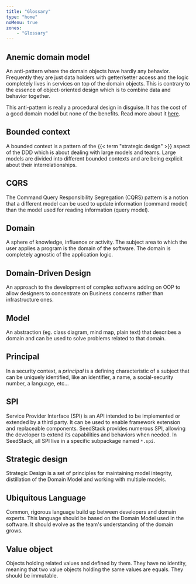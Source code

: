 ```yaml
---
title: "Glossary"
type: "home"
noMenu: true
zones:
    - "Glossary"
---
```


## Anemic domain model

An anti-pattern where the domain objects have hardly any behavior. Frequently they are just data holders with
getter/setter access and the logic completely lives in services on top of the domain objects. This is contrary to the 
essence of object-oriented design which is to combine data and behavior together.  

This anti-pattern is really a procedural design in disguise. It has the cost of a good domain model but none of the benefits.
Read more about it [here](http://martinfowler.com/bliki/AnemicDomainModel.html).

## Bounded context

A bounded context is a pattern of the {{< term "strategic design" >}} aspect of the DDD which is about dealing with large
models and teams. Large models are divided into different bounded contexts and are being explicit about their 
interrelationships.

## CQRS

The Command Query Responsibility Segregation (CQRS) pattern is a notion that a different model can be used to update
information (command model) than the model used for reading information (query model). 

## Domain 

A sphere of knowledge, influence or activity. The subject area to which the user applies a program is the 
domain of the software. The domain is completely agnostic of the application logic.

## Domain-Driven Design

An approach to the development of complex software adding on OOP to allow designers to concentrate on Business concerns rather than infrastructure ones.

## Model

An abstraction (eg. class diagram, mind map, plain text) that describes a domain and can be used to solve 
problems related to that domain.

## Principal

In a security context, a *principal* is a defining characteristic of a subject that can be uniquely identified, like an 
identifier, a name, a social-security number, a language, etc...

## SPI

Service Provider Interface (SPI) is an API intended to be implemented or extended by a third party. It can be used to 
enable framework extension and replaceable components. SeedStack provides numerous SPI, allowing the developer to extend
its capabilities and behaviors when needed. In SeedStack, all SPI live in a specific subpackage named `*.spi`. 

## Strategic design

Strategic Design is a set of principles for maintaining model integrity, distillation of the Domain Model and working 
with multiple models.

## Ubiquitous Language

Common, rigorous language build up between developers and domain experts. This language should be based on the Domain 
Model used in the software. It should evolve as the team's understanding of the domain grows.

## Value object

Objects holding related values and defined by them. They have no identity, meaning that two value objects holding the same 
values are equals. They should be immutable.
